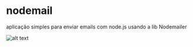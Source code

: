 # nodemail
aplicação simples para enviar emails com node.js usando a lib Nodemailer

![alt text](https://cdn.discordapp.com/attachments/986388411445293146/990786736449810442/unknown.png)
